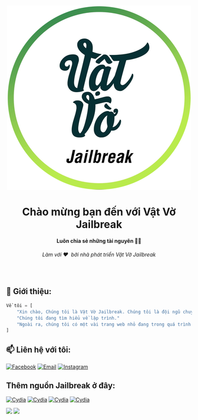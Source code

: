 <div align="center">
  <img src="img/icon.png" alt="Vật Vờ Jailbreak width="320">
  <h1>Chào mừng bạn đến với Vật Vờ Jailbreak</h1>
  <strong>Luôn chia sẻ những tài nguyên 🧏🏻</strong>
  <h6>Làm với ❤️ &nbsp;bởi nhà phát triển Vật Vờ Jailbreak</h6>
</div>
<br>

## 📝 Giới thiệu:

```py
Về tôi = [
    "Xin chào, Chúng tôi là Vật Vờ Jailbreak. Chúng tôi là đội ngũ chuyên chia sẻ kiến thức và tài nguyên về jailbreak."
    "Chúng tôi đang tìm hiểu về lập trình."
    "Ngoài ra, chúng tôi có một vài trang web nhỏ đang trong quá trình tìm hiểu và học tập."
]
```

## 📫 Liên hệ với tôi:
[![Facebook](https://img.shields.io/badge/Facebook-0077B5?style=for-the-badge&logo=facebook&color=395693&logoColor=white)](https://www.facebook.com/vatvojailbreak/)
[![Email](https://img.shields.io/badge/Gmail-0077B5?style=for-the-badge&logo=gmail&color=ff1800&logoColor=white)](mailto:vatvojb@gmail.com/)
[![Instagram](https://img.shields.io/badge/Instagram-0077B5?style=for-the-badge&logo=instagram&color=F2344E&logoColor=white)](https://www.instagram.com/bqhtit/)

## Thêm nguồn Jailbreak ở đây:
[![Cydia](https://img.shields.io/badge/Cydia-0077B5?style=for-the-badge&logo=cydia&color=EB974E&logoColor=white)](https://vatvojailbreak.github.io/)
[![Cydia](https://img.shields.io/badge/Sileo-0077B5?style=for-the-badge&logo=cydia&color=03A678&logoColor=white)](https://vatvojailbreak.github.io/)
[![Cydia](https://img.shields.io/badge/Zebra-0077B5?style=for-the-badge&logo=cydia&color=EEEEEE&logoColor=white)](https://vatvojailbreak.github.io/)
[![Cydia](https://img.shields.io/badge/Installer5-0077B5?style=for-the-badge&logo=cydia&color=59ABE3&logoColor=white)](https://vatvojailbreak.github.io/)

<img src="https://github-readme-stats.vercel.app/api?username=vatvojailbreak&theme=tokyonight&show_icons=true&count_private=true">
<img src="https://github-readme-stats.vercel.app/api/top-langs/?username=vatvojailbreak&theme=tokyonight&layout=&langs_count=5">
